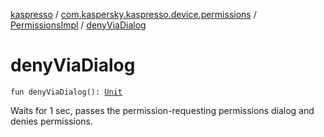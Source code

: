 [kaspresso](../../index.md) / [com.kaspersky.kaspresso.device.permissions](../index.md) / [PermissionsImpl](index.md) / [denyViaDialog](./deny-via-dialog.md)

# denyViaDialog

`fun denyViaDialog(): `[`Unit`](https://kotlinlang.org/api/latest/jvm/stdlib/kotlin/-unit/index.html)

Waits for 1 sec, passes the permission-requesting permissions dialog and denies permissions.

